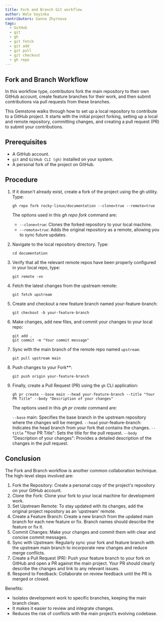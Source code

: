 ```yaml
---
title: Fork and Branch Git workflow
author: Wale Soyinka
contributors: Ganna Zhyrnova
tags:
  - GitHub
  - git
  - gh
  - git fetch
  - git add
  - git pull
  - git checkout
  - gh repo
---
```


## Fork and Branch Workflow

In this workflow type, contributors fork the main repository to their own GitHub account, create feature branches for their work, and then submit contributions via pull requests from these branches.

This Gemstone walks through how to set up a local repository to contribute to a GitHub project. It starts with the initial project forking, setting up a local and remote repository, committing changes, and creating a pull request (PR) to submit your contributions.

## Prerequisites 

- A GitHub account.
- `git` and `GitHub CLI (gh)` installed on your system.
- A personal fork of the project on GitHub.

## Procedure 

1. If it doesn't already exist, create a fork of the project using the gh utility. Type:
   ```
   gh repo fork rocky-linux/documentation --clone=true --remote=true
   ```
   The options used in this *gh repo fork* command are:
   - `--clone=true`: Clones the forked repository to your local machine.
   - `--remote=true`: Adds the original repository as a remote, allowing you to sync future updates.
2. Navigate to the local repository directory. Type:
   ```
   cd documentation
   ```
3. Verify that all the relevant remote repos have been properly configured in your local repo, type:
   ```
   git remote -vv
   ```
4. Fetch the latest changes from the upstream remote:
   ```
   git fetch upstream
   ```
5. Create and checkout a new feature branch named your-feature-branch:
   ```
   git checkout -b your-feature-branch
   ```
6. Make changes, add new files, and commit your changes to your local repo:
   ```
   git add .
   git commit -m "Your commit message"
   ```
7. Sync with the main branch of the remote repo named `upstream`:
   ```
   git pull upstream main
   ```
8. Push changes to your Fork**:
   ```
   git push origin your-feature-branch
   ```
9. Finally, create a Pull Request (PR) using the `gh` CLI application:
   ```
   gh pr create --base main --head your-feature-branch --title "Your PR Title" --body "Description of your changes"
   ```
   The options used in this *gh pr create* command are:
   
   `--base` main: Specifies the base branch in the upstream repository where the changes will be merged.
   `--head` your-feature-branch: Indicates the head branch from your fork that contains the changes.
   `--title` "Your PR Title": Sets the title for the pull request.
   `--body` "Description of your changes": Provides a detailed description of the changes in the pull request.


## Conclusion

The Fork and Branch workflow is another common collaboration technique.
The high-level steps involved are:

1. Fork the Repository: Create a personal copy of the project's repository on your GitHub account.
2. Clone the Fork: Clone your fork to your local machine for development work.
3. Set Upstream Remote: To stay updated with its changes, add the original project repository as an 'upstream' remote.
4. Create a Feature Branch: Create a new branch from the updated main branch for each new feature or fix. Branch names should describe the feature or fix it.
5. Commit Changes: Make your changes and commit them with clear and concise commit messages.
6. Sync with Upstream: Regularly sync your fork and feature branch with the upstream main branch to incorporate new changes and reduce merge conflicts.
7. Create a Pull Request (PR): Push your feature branch to your fork on GitHub and open a PR against the main project. Your PR should clearly describe the changes and link to any relevant issues.
8. Respond to Feedback: Collaborate on review feedback until the PR is merged or closed.

Benefits:

- Isolates development work to specific branches, keeping the main branch clean.
- It makes it easier to review and integrate changes.
- Reduces the risk of conflicts with the main project’s evolving codebase.
